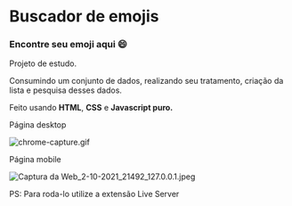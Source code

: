 # Buscador de emojis

### Encontre seu emoji aqui 😄

Projeto de estudo. 

Consumindo um conjunto de dados, realizando seu tratamento, criação da lista e pesquisa desses dados.

Feito usando **HTML**, **CSS** e **Javascript puro.** 

Página desktop

![chrome-capture.gif](Untitled%20f05d72baa74845faafbae998384de787/chrome-capture.gif)

Página mobile

![Captura da Web_2-10-2021_21492_127.0.0.1.jpeg](Untitled%20f05d72baa74845faafbae998384de787/Captura_da_Web_2-10-2021_21492_127.0.0.1.jpeg)

PS: Para roda-lo utilize a extensão Live Server